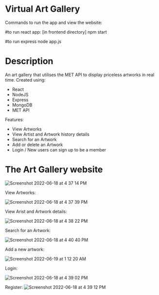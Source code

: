 # Virtual Art Gallery

Commands to run the app and view the website: 

#to run react app: [in frontend directory]
  npm start
  
#to run express
  node app.js

# Description 

An art gallery that utilises the MET API to display priceless artworks in real time. Created using:
- React
- NodeJS
- Express
- MongoDB
- MET API

Features:
- View Artworks
- View Artist and Artwork history details
- Search for an Artwork
- Add or delete an Artwork
- Login / New users can sign up to be a member

  
# The Art Gallery website

![Screenshot 2022-06-18 at 4 37 14 PM](https://github.com/ishita1864/wt-art-gallery/assets/62196026/aa26cc6c-572b-48df-b09e-44cb5d97ada0)

View Artworks:

![Screenshot 2022-06-18 at 4 37 39 PM](https://github.com/ishita1864/wt-art-gallery/assets/62196026/c91fad11-4bd2-4e55-b2e5-f34738c36cc8)


View Arist and Artwork details:

![Screenshot 2022-06-18 at 4 38 22 PM](https://github.com/ishita1864/wt-art-gallery/assets/62196026/d734e99d-9948-423e-983f-3da008552b86)


Search for an Artwork:

![Screenshot 2022-06-18 at 4 40 40 PM](https://github.com/ishita1864/wt-art-gallery/assets/62196026/68dd2bdc-79fd-4ae9-bb04-eaf65dc01757)


Add a new artwork:

![Screenshot 2022-06-19 at 1 12 20 AM](https://github.com/ishita1864/wt-art-gallery/assets/62196026/5d0a9b06-7f32-4d2e-a02b-949c9bc11e57)



Login:

![Screenshot 2022-06-18 at 4 39 02 PM](https://github.com/ishita1864/wt-art-gallery/assets/62196026/f9717913-b028-42c3-ac3d-39ec9217bef4)


Register:
![Screenshot 2022-06-18 at 4 39 12 PM](https://github.com/ishita1864/wt-art-gallery/assets/62196026/6ff92a31-468c-4b70-87ff-226ea8e534ae)














